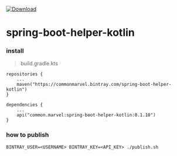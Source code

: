 [ ![Download](https://api.bintray.com/packages/common-marvel/kotlin/spring-boot-helper-kotlin/images/download.svg) ](https://bintray.com/common-marvel/kotlin/spring-boot-helper-kotlin/_latestVersion)

# spring-boot-helper-kotlin

### install

> build.gradle.kts
```
repositories {
    ...
    maven("https://commonmarvel.bintray.com/spring-boot-helper-kotlin")
}

dependencies {
    ...
    api("common.marvel:spring-boot-helper-kotlin:0.1.10")
}
```

### how to publish
```
BINTRAY_USER=<USERNAME> BINTRAY_KEY=<API_KEY> ./publish.sh
```
